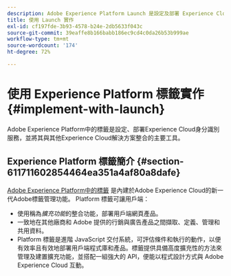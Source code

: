 ```yaml
---
description: Adobe Experience Platform Launch 是設定及部署 Experience Cloud Identity Service，並將 Experience Cloud Identity Service 與其他 Experience Cloud 解決方案整合的主要工具。
title: 使用 Launch 實作
exl-id: cf197fde-3b93-4578-b24e-2db5633f043c
source-git-commit: 39eaffe8b166babb186ec9cd4c0da26b53b999ae
workflow-type: tm+mt
source-wordcount: '174'
ht-degree: 72%

---
```


# 使用 Experience Platform 標籤實作{#implement-with-launch}

Adobe Experience Platform中的標籤是設定、部署Experience Cloud身分識別服務，並將其與其他Experience Cloud解決方案整合的主要工具。

## Experience Platform 標籤簡介 {#section-611711602854464ea351a4af80a8dafe}

[Adobe Experience Platform中的標籤](https://experienceleague.adobe.com/docs/experience-platform/tags/home.html?lang=zh-Hant) 是內建於Adobe Experience Cloud的新一代Adobe標籤管理功能。 Platform 標籤可讓用戶端：

* 使用稱為&#x200B;_擴充功能_&#x200B;的整合功能，部署用戶端網頁產品。
* 一致地在其他廠商和 Adobe 提供的行銷與廣告產品之間擷取、定義、管理和共用資料。
* Platform 標籤是進階 JavaScript 交付系統，可評估條件和執行的動作，以便有效率且有效地部署用戶端程式庫和產品。標籤提供具備高度擴充性的方法來管理及建置擴充功能，並搭配一組強大的 API，便能以程式設計方式與 Adobe Experience Cloud 互動。
